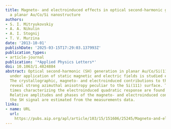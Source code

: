 ```yaml
---
title: Magneto- and electroinduced effects in optical second-harmonic generation from
  a planar Au/Co/Si nanostructure
authors:
- S. I. Mitryukovskiy
- A. A. Nikulin
- A. I. Stognij
- T. V. Murzina
date: '2013-10-01'
publishDate: '2025-03-15T17:29:03.137993Z'
publication_types:
- article-journal
publication: '*Applied Physics Letters*'
doi: 10.1063/1.4824884
abstract: Optical second-harmonic (SH) generation in planar Au/Co/Si(111) nanostructures
  under application of static magnetic and electric fields is studied experimentally.
  The crystallographic, magneto- and electroinduced contributions to the SH intensity
  reveal strong azimuthal anisotropy peculiar to the Si(111) surface. The transient
  times characterizing the electroinduced quadratic response are found to exceed 1 s.
  Relative amplitudes and phases of the magneto- and electroinduced constituents of
  the SH signal are estimated from the measurements data.
links:
- name: URL
  url: 
    https://pubs.aip.org/apl/article/103/15/151606/25245/Magneto-and-electroinduced-effects-in-optical
---
```

